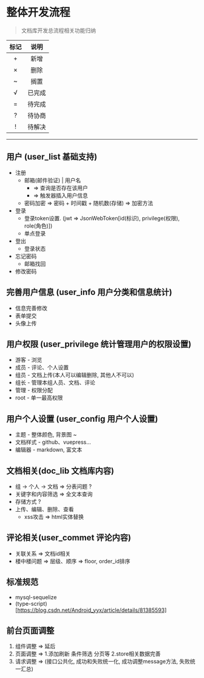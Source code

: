 # 整体开发流程

> 文档库开发总流程相关功能归纳

| 标记 | 说明 |
| :---: | :---: |
| + | 新增 |
| × | 删除 |
| ~ | 搁置 |
| √ | 已完成 |
| = | 待完成 |
| ? | 待协商 |
| ! | 待解决 |
****

## 用户 (user_list 基础支持)
  * 注册
    * 邮箱(邮件验证) | 用户名 
      * => 查询是否存在该用户
      * => 触发器插入用户信息 
    * 密码加密 => 密码 + 时间戳 + 随机数(存储) => 加密方法
  * 登录
    * 登录token设置. (jwt => JsonWebToken\[id(标识), privilege(权限), role(角色)\])
    * 单点登录
  * 登出
    * 登录状态
  * 忘记密码
    * 邮箱找回
  * 修改密码

## 完善用户信息 (user_info 用户分类和信息统计)
  * 信息完善修改
  * 表单提交
  * 头像上传  

## 用户权限 (user_privilege 统计管理用户的权限设置)
  * 游客 - 浏览
  * 成员 - 评论、个人设置
  * 组员 - 文档上传(本人可以编辑删除, 其他人不可以)
  * 组长 - 管理本组人员、文档、评论
  * 管理 - 权限分配
  * root - 单一最高权限
  
## 用户个人设置 (user_config 用户个人设置)
  * 主题 - 整体颜色, 背景图 ~
  * 文档样式 - github、vuepress...
  * 编辑器 - markdown, 富文本 

## 文档相关(doc_lib 文档库内容)
  * 组 -> 个人 -> 文档 => 分表问题 ?
  * 关键字和内容筛选 => 全文本查询
  * 存储方式 ?
  * 上传、编辑、删除、查看
    * xss攻击 => html实体替换

## 评论相关(user_commet 评论内容)
  * 关联关系 => 文档id相关
  * 楼中楼问题 => 层级、顺序 => floor, order_id排序
  
## 标准规范
  * mysql-sequelize 
  * (type-script)[https://blog.csdn.net/Android_yyx/article/details/81385593]

## 前台页面调整

1. 组件调整 => 延后
2. 页面调整 => 1.添加刷新 条件筛选 分页等 2.store相关数据完善
3. 请求调整 => (接口公共化, 成功和失败统一化, 成功调整message方法, 失败统一汇总)